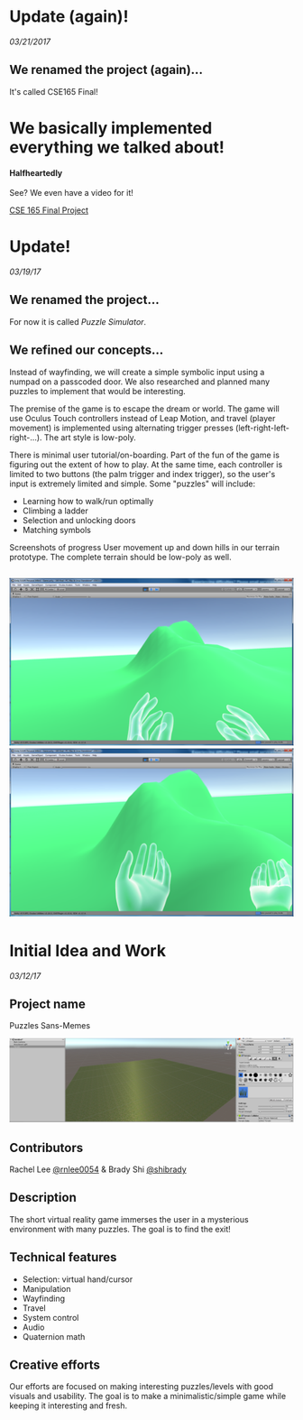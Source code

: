 # Update (again)!
_03/21/2017_

## We renamed the project (again)...
It's called CSE165 Final!

# We basically implemented everything we talked about!
#### Halfheartedly

See? We even have a video for it!

[CSE 165 Final Project](https://www.youtube.com/watch?v=t3JyZOAyHps&feature=youtu.be)

# Update!
_03/19/17_

## We renamed the project...
For now it is called *Puzzle Simulator*.

## We refined our concepts...
Instead of wayfinding, we will create a simple symbolic input using a numpad on a passcoded door. We also researched and planned many puzzles to implement that would be interesting.

The premise of the game is to escape the dream or world. The game will use Oculus Touch controllers instead of Leap Motion, and travel (player movement) is implemented using alternating trigger presses (left-right-left-right-...). The art style is low-poly.

There is minimal user tutorial/on-boarding. Part of the fun of the game is figuring out the extent of how to play. At the same time, each controller is limited to two buttons (the palm trigger and index trigger), so the user's input is extremely limited and simple. Some "puzzles" will include:
- Learning how to walk/run optimally
- Climbing a ladder
- Selection and unlocking doors
- Matching symbols

Screenshots of progress
User movement up and down hills in our terrain prototype. The complete terrain should be low-poly as well.

![Hills and terrain precursors without low-poly code!](https://raw.githubusercontent.com/rnlee0054/165blog/master/images/1.png)
![Hills and terrain precursors without low-poly code!](https://raw.githubusercontent.com/rnlee0054/165blog/master/images/2.png)
------
# Initial Idea and Work
_03/12/17_

## Project name
Puzzles Sans-Memes

![Grassy game](https://raw.githubusercontent.com/rnlee0054/165blog/master/images/17269969_1812655022284504_1745578501_o.png)

## Contributors
Rachel Lee [@rnlee0054](github.com/rnlee0054) & Brady Shi [@shibrady](github.com/shibrady)
## Description
The short virtual reality game immerses the user in a mysterious environment with many puzzles. The goal is to find the exit!

## Technical features
- Selection: virtual hand/cursor
- Manipulation
- Wayfinding
- Travel
- System control
- Audio
- Quaternion math

## Creative efforts
Our efforts are focused on making interesting puzzles/levels with good visuals and usability. The goal is to make a minimalistic/simple game while keeping it interesting and fresh.

